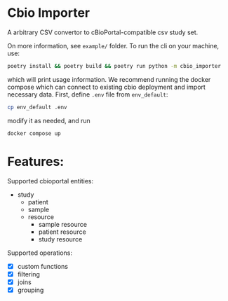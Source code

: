 # Cbio Importer

A arbitrary CSV convertor to cBioPortal-compatible csv study set.

On more information, see ``example/`` folder.
To run the cli on your machine, use:

`````bash
poetry install && poetry build && poetry run python -m cbio_importer
`````
which will print usage information. We recommend running the docker compose
which can connect to existing cbio deployment and import necessary data.
First, define ``.env`` file from `env_default`:
`````bash
cp env_default .env
`````
modify it as needed, and run

`````bash
docker compose up
`````

# Features:
Supported cbioportal entities:
 - study
   - patient
   - sample
   - resource
     - sample resource
     - patient resource
     - study resource

Supported operations:
 - [x] custom functions
 - [x] filtering
 - [x] joins
 - [x] grouping